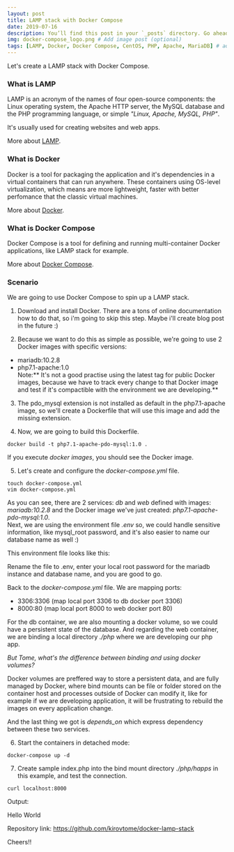 ```yaml
---
layout: post
title: LAMP stack with Docker Compose
date: 2019-07-16
description: You’ll find this post in your `_posts` directory. Go ahead and edit it and re-build the site to see your changes. # Add post description (optional)
img: docker-compose_logo.png # Add image post (optional)
tags: [LAMP, Docker, Docker Compose, CentOS, PHP, Apache, MariaDB] # add tag
---
```


Let's create a LAMP stack with Docker Compose.

### What is LAMP

LAMP is an acronym of the names of four open-source components: the Linux operating system, the Apache HTTP server,
the MySQL database and the PHP programming language, or simple *"Linux, Apache, MySQL, PHP"*.

It's usually used for creating websites and web apps.

More about [LAMP](https://en.wikipedia.org/wiki/LAMP_(software_bundle)).

### What is Docker

Docker is a tool for packaging the application and it's dependencies in a virtual containers that can run anywhere. These containers using OS-level virtualization, which means are more lightweight, faster with better perfomance that the classic virtual machines.

More about [Docker](https://www.docker.com).

### What is Docker Compose

Docker Compose is a tool for defining and running multi-container Docker applications, like LAMP stack for example.  

More about [Docker Compose](https://docs.docker.com/compose/overview/).

### Scenario

We are going to use Docker Compose to spin up a LAMP stack.

1. Download and install Docker. There are a tons of online documentation how to do that, so i'm going to skip this step. Maybe i'll create blog post in the future :)

2. Because we want to do this as simple as possible, we're going to use 2 Docker images with specific versions:  
* mariadb:10.2.8
* php7.1-apache:1.0  
Note:** It's not a good practise using the latest tag for public Docker images, because we have to track every change to that Docker image and test if it's compactible with the environment we are developing.**  

3. The pdo_mysql extension is not installed as default in the php7.1-apache image, so we'll create a Dockerfile that will use this image and add the missing extension.

<script src="http://gist-it.appspot.com/https://github.com/kirovtome/docker-lamp-stack/blob/master/Dockerfile"></script>

4. Now, we are going to build this Dockerfile.  
```console  
docker build -t php7.1-apache-pdo-mysql:1.0 .  
```  

If you execute *docker images*, you should see the Docker image.

5. Let's create and configure the *docker-compose.yml* file.
```console
touch docker-compose.yml
vim docker-compose.yml
```  

<script src="https://www.onlinetool.io/gitoembed/widget?url=https%3A%2F%2Fgithub.com%2Fkirovtome%2Fdocker-lamp-stack%2Fblob%2Fmaster%2FDockerfile"></script>

As you can see, there are 2 services: *db* and *web* defined with images: *mariadb:10.2.8* and the Docker image we've just created: *php7.1-apache-pdo-mysql:1.0*.  
Next, we are using the environment file *.env* so, we could handle sensitive information, like mysql_root password, and it's also easier to name our database name as well :)  

This environment file looks like this:  


Rename the file to .env, enter your local root password for the mariadb instance and database name, and you are good to go.

Back to the *docker-compose.yml* file. We are mapping ports:  
* 3306:3306 (map local port 3306 to db docker port 3306)  
* 8000:80 (map local port 8000 to web docker port 80)  

For the db container, we are also mounting a docker volume, so we could have a persistent state of the database.
And regarding the web container, we are binding a local directory *./php* where we are developing our php app.  

*But Tome, what's the difference between binding and using docker volumes?*  

 Docker volumes are preffered way to store a persistent data, and are fully managed by Docker, where bind mounts can be file or folder stored on the container host and processes outside of Docker can modify it, like for example if we are developing application, it will be frustrating to rebuild the images on every application change.  

 And the last thing we got is *depends_on* which express dependency between these two services.  

 6. Start the containers in detached mode:
 ```console
docker-compose up -d
 ```

 7. Create sample index.php into the bind mount directory *./php/happs* in this example, and test the connection.
 ```console
 curl localhost:8000
 ```  

 Output:  
 <html>
 <head>
  <title>PHP Test</title>
 </head>
 <body>
 <p>Hello World</p> 
 </body>
</html>


Repository link: https://github.com/kirovtome/docker-lamp-stack

Cheers!!